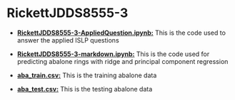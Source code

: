 # RickettJDDS8555-3

- **[RickettJDDS8555-3-AppliedQuestion.ipynb:](/RickettJDDS8555-3-AppliedQuestion.ipynb)** This is the code used to answer the applied ISLP questions

- **[RickettJDDS8555-3-markdown.ipynb:](/RickettJDDS8555-3-markdown.ipynb)** This is the code used for predicting abalone rings with ridge and principal component regression

- **[aba_train.csv:](/aba_train.csv)** This is the training abalone data

- **[aba_test.csv:](/aba_test.csv)** This is the testing abalone data

